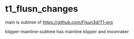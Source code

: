 # t1_flusn_changes

main is subtree of https://github.com/Flsun3d/T1-pro

klipper-mainline-subtree has mainline klipper and moonraker

